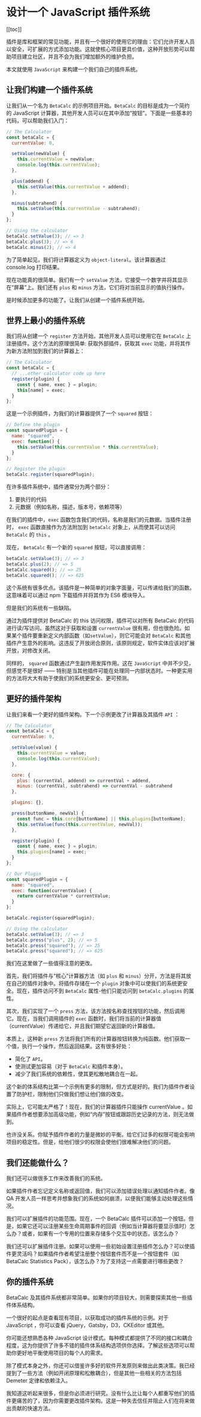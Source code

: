 # 设计一个 JavaScript 插件系统

[[toc]]

插件是库和框架的常见功能，并且有一个很好的使用它的理由：它们允许开发人员以安全，可扩展的方式添加功能。这就使核心项目更具价值，这种开放形势可以帮助项目建立社区，并且不会为我们增加额外的维护负担。

本文就使用 `JavaScript` 来构建一个我们自己的插件系统。

## 让我们构建一个插件系统

让我们从一个名为 `BetaCalc` 的示例项目开始。`BetaCalc` 的目标是成为一个简约的 JavaScript 计算器，其他开发人员可以在其中添加“按钮”。下面是一些基本的代码，可以帮助我们入门：

```js
// The Calculator
const betaCalc = {
  currentValue: 0,

  setValue(newValue) {
    this.currentValue = newValue;
    console.log(this.currentValue);
  },

  plus(addend) {
    this.setValue(this.currentValue + addend);
  },

  minus(subtrahend) {
    this.setValue(this.currentValue - subtrahend);
  }
};

// Using the calculator
betaCalc.setValue(3); // => 3
betaCalc.plus(3); // => 6
betaCalc.minus(2); // => 4
```

为了简单起见，我们将计算器定义为 `object-literal`。该计算器通过 console.log 打印结果。

现在功能真的很简单。我们有一个 `setValue` 方法，它接受一个数字并将其显示在“屏幕”上。我们还有 `plus` 和 `minus` 方法，它们将对当前显示的值执行操作。

是时候添加更多的功能了。让我们从创建一个插件系统开始。

## 世界上最小的插件系统

我们将从创建一个 `register` 方法开始，其他开发人员可以使用它在 `BetaCalc` 上注册插件。这个方法的原理很简单: 获取外部插件，获取其 `exec` 功能，并将其作为新方法附加到我们的计算器上：

```js
// The Calculator
const betaCalc = {
  // ...other calculator code up here
  register(plugin) {
    const { name, exec } = plugin;
    this[name] = exec;
  }
};
```

这是一个示例插件，为我们的计算器提供了一个 `squared` 按钮：

```js
// Define the plugin
const squaredPlugin = {
  name: "squared",
  exec: function() {
    this.setValue(this.currentValue * this.currentValue);
  }
};

// Register the plugin
betaCalc.register(squaredPlugin);
```

在许多插件系统中，插件通常分为两个部分：

1. 要执行的代码
2. 元数据（例如名称，描述，版本号，依赖项等）

在我们的插件中，`exec` 函数包含我们的代码，名称是我们的元数据。当插件注册时， `exec` 函数直接作为方法附加到 `betaCalc` 对象上，从而使其可以访问 `BetaCalc` 的 `this` 。

现在， `BetaCalc` 有一个新的 `squared` 按钮，可以直接调用：

```js
betaCalc.setValue(3); // => 3
betaCalc.plus(2); // => 5
betaCalc.squared(); // => 25
betaCalc.squared(); // => 625
```

这个系统有很多优点。该插件是一种简单的对象字面量，可以传递给我们的函数。这意味着可以通过 npm 下载插件并将其作为 ES6 模块导入。

但是我们的系统有一些缺陷。

通过为插件提供对 BetaCalc 的 this 访问权限，插件可以对所有 BetaCalc 的代码进行读/写访问。虽然这对于获取和设置 `currentValue` 很有用，但也很危险。如果某个插件要重新定义内部函数（如`setValue`），则它可能会对 `BetaCalc` 和其他插件产生意外的影响。这违反了开放闭合原则，该原则规定，软件实体应该对扩展开放，对修改关闭。

同样的， `squared` 函数通过产生副作用发挥作用。这在 `JavaScript` 中并不少见，但感觉不是很好 —— 特别是当其他插件可能在处理同一内部状态时。一种更实用的方法将大大有助于使我们的系统更安全、更可预测。

## 更好的插件架构

让我们来看一个更好的插件架构。下一个示例更改了计算器及其插件 `API` ：

```js
// The Calculator
const betaCalc = {
  currentValue: 0,

  setValue(value) {
    this.currentValue = value;
    console.log(this.currentValue);
  },

  core: {
    plus: (currentVal, addend) => currentVal + addend,
    minus: (currentVal, subtrahend) => currentVal - subtrahend
  },

  plugins: {},

  press(buttonName, newVal) {
    const func = this.core[buttonName] || this.plugins[buttonName];
    this.setValue(func(this.currentValue, newVal));
  },

  register(plugin) {
    const { name, exec } = plugin;
    this.plugins[name] = exec;
  }
};

// Our Plugin
const squaredPlugin = {
  name: "squared",
  exec: function(currentValue) {
    return currentValue * currentValue;
  }
};

betaCalc.register(squaredPlugin);

// Using the calculator
betaCalc.setValue(3); // => 3
betaCalc.press("plus", 2); // => 5
betaCalc.press("squared"); // => 25
betaCalc.press("squared"); // => 625
```

我们在这里做了一些值得注意的更改。

首先，我们将插件与“核心”计算器方法（如 `plus` 和 `minus`）分开，方法是将其放在自己的插件对象中。将插件存储在一个 `plugin` 对象中可以使我们的系统更安全。现在，插件访问不到 `BetaCalc` 属性-他们只能访问到 `betaCalc.plugins` 的属性。

其次，我们实现了一个 `press` 方法，该方法按名称查找按钮的功能，然后调用它。现在，当我们调用插件的 `exec` 函数时，我们将当前的计算器值（currentValue）传递给它，并且我们期望它返回新的计算器值。

本质上，这种新 `press` 方法将我们所有的计算器按钮转换为纯函数。他们获取一个值，执行一个操作，然后返回结果。这有很多好处：

- 简化了 `API`。
- 使测试更加容易（对于 `BetaCalc` 和插件本身）。
- 减少了我们系统的依赖性，使其更松散地耦合在一起。

这个新的体系结构比第一个示例有更多的限制，但方式是好的。我们为插件作者设置了防护栏，限制他们只做我们想让他们做的改变。

实际上，它可能太严格了！现在，我们的计算器插件只能操作 currentValue 。如果插件作者想要添加高级功能，例如“内存”按钮或跟踪历史记录的方法，则无法做到。

也许没关系。你赋予插件作者的力量是微妙的平衡。给它们过多的权限可能会影响项目的稳定性。但是，给他们很少的权限会使他们很难解决他们的问题。

## 我们还能做什么？

我们还可以做很多工作来改善我们的系统。

如果插件作者忘记定义名称或返回值，我们可以添加错误处理以通知插件作者。像 QA 开发人员一样思考并想象我们的系统如何崩溃，以便我们能够主动处理这些情况。

我们可以扩展插件的功能范围。现在，一个 BetaCalc 插件可以添加一个按钮。但是，如果它还可以注册某些生命周期事件的回调（例如当计算器将要显示值时）怎么办？或者，如果有一个专用的位置来存储多个交互中的状态，该怎么办？

我们还可以扩展插件注册。如果可以使用一些初始设置注册插件怎么办？可以使插件更灵活吗？如果插件作者希望注册整个按钮套件而不是一个按钮套件（如 BetaCalc Statistics Pack），该怎么办？为了支持这一点需要进行哪些更改？

## 你的插件系统

BetaCalc 及其插件系统都非常简单。如果你的项目较大，则需要探索其他一些插件体系结构。

一个很好的起点是查看现有项目，以获取成功的插件系统的示例。对于 JavaScript ，你可以查看 jQuery，Gatsby，D3，CKEditor 或其他。

你可能还想熟悉各种 JavaScript 设计模式。每种模式都提供了不同的接口和耦合程度，这为你提供了许多不错的插件体系结构选项供你选择。了解这些选项可以帮助你更好地平衡使用项目的每个人的需求。

除了模式本身之外，你还可以借鉴许多好的软件开发原则来做出此类决策。我已经提到了一些方法（例如开闭原理和松散耦合），但是其他一些相关的方法包括 Demeter 定律和依赖注入。

我知道这听起来很多，但是你必须进行研究。没有什么比让每个人都重写他们的插件更痛苦的了，因为你需要更改插件架构。这是一种失去信任并阻止人们在将来做出贡献的快速方法。
